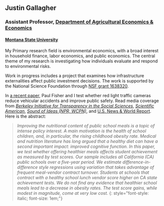 ## Justin Gallagher

### Assistant Professor, [Department of Agricultural Economics & Economics](http://www.montana.edu/econ/)

#### [Montana State University](http://www.montana.edu/)

My Primary research field is environmental economics, with a broad interest in household finance,
labor economics, and public economics.  The central theme of my research is investigating how
individuals evaluate and respond to environmental risks.

Work in progress includes a project that examines how infrastructure externalities affect public
investment decisions. The work is supported by the National Science Foundation through
[NSF grant 1638320](https://www.nsf.gov/awardsearch/showAward?AWD_ID=1638320&amp;HistoricalAwards=false).

In [a recent paper](pdfs/Gallagher-and-Fisher.pdf), Paul Fisher and I test whether red light traffic cameras reduce vehicular accidents and improve public safety. Read media coverage from
<a href="http://www.bitss.org/2017/09/11/public-data-that-isnt-or-wasnt-public/" target="_blank"><em>Berkeley Initiative for Transparency in the Social Sciences</em></a>,
<em><a href="https://www.scientificamerican.com/article/red-light-cameras-may-not-make-streets-safer/" target="_blank">Scientific American</a></em>,
<em><a href="http://www.ideastream.org/programs/sound-of-ideas/cleveland-begins-fines-for-violation-of-trash-and-recycling-rules-red-light-camera-study" target="_blank">Sound of Ideas (NPR, WCPN)</a></em>,
and <a href="https://www.usnews.com/news/best-states/articles/2019-06-03/gov-abbott-outlaws-red-light-traffic-cameras-in-texas" target="_blank">U.S. News & World Report<em></em></a>.
Here is the abstract:

> _Improving the nutritional content of public school meals is a topic of intense policy interest.
A main motivation is the health of school children, and, in particular, the rising childhood
obesity rate. Medical and nutrition literature has long argued that a healthy diet can have a
second important impact: improved cognitive function. In this paper, we test whether offering
healthier meals affects student achievement as measured by test scores. Our sample includes all
California (CA) public schools over a five-year period. We estimate difference-in-difference style
regressions using variation that takes advantage of frequent meal-vendor contract turnover.
Students at schools that contract with a healthy school lunch vendor score higher on CA state
achievement tests. We do not find any evidence that healthier school meals lead to a
decrease in obesity rates. The test score gains, while modest in magnitude, come at very low cost._
{: style="font-style: italic; font-size: 1em;"}

